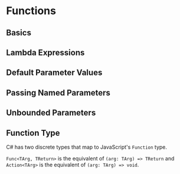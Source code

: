 # Functions

## Basics

## Lambda Expressions

## Default Parameter Values

## Passing Named Parameters

## Unbounded Parameters

## Function Type

C# has two discrete types that map to JavaScript's `Function` type.

`Func<TArg, TReturn>` is the equivalent of `(arg: TArg) => TReturn` and `Action<TArg>` is the equivalent of `(arg: TArg) => void`.
